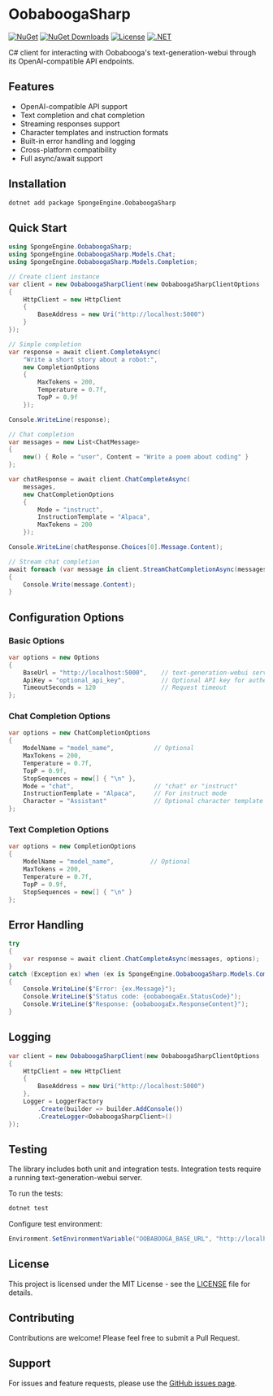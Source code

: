 # OobaboogaSharp
[![NuGet](https://img.shields.io/nuget/v/SpongeEngine.OobaboogaSharp.svg)](https://www.nuget.org/packages/SpongeEngine.OobaboogaSharp)
[![NuGet Downloads](https://img.shields.io/nuget/dt/SpongeEngine.OobaboogaSharp.svg)](https://www.nuget.org/packages/SpongeEngine.OobaboogaSharp)
[![License](https://img.shields.io/github/license/SpongeEngine/OobaboogaSharp)](LICENSE)
[![.NET](https://img.shields.io/badge/.NET-6.0%20%7C%207.0%20%7C%208.0%2B-512BD4)](https://dotnet.microsoft.com/download)

C# client for interacting with Oobabooga's text-generation-webui through its OpenAI-compatible API endpoints.

## Features
- OpenAI-compatible API support
- Text completion and chat completion 
- Streaming responses support
- Character templates and instruction formats
- Built-in error handling and logging
- Cross-platform compatibility
- Full async/await support

## Installation
```bash
dotnet add package SpongeEngine.OobaboogaSharp
```

## Quick Start

```csharp
using SpongeEngine.OobaboogaSharp;
using SpongeEngine.OobaboogaSharp.Models.Chat;
using SpongeEngine.OobaboogaSharp.Models.Completion;

// Create client instance
var client = new OobaboogaSharpClient(new OobaboogaSharpClientOptions
{
    HttpClient = new HttpClient 
    {
        BaseAddress = new Uri("http://localhost:5000")
    }
});

// Simple completion
var response = await client.CompleteAsync(
    "Write a short story about a robot:",
    new CompletionOptions
    {
        MaxTokens = 200,
        Temperature = 0.7f,
        TopP = 0.9f
    });

Console.WriteLine(response);

// Chat completion
var messages = new List<ChatMessage>
{
    new() { Role = "user", Content = "Write a poem about coding" }
};

var chatResponse = await client.ChatCompleteAsync(
    messages,
    new ChatCompletionOptions
    {
        Mode = "instruct",
        InstructionTemplate = "Alpaca",
        MaxTokens = 200
    });

Console.WriteLine(chatResponse.Choices[0].Message.Content);

// Stream chat completion
await foreach (var message in client.StreamChatCompletionAsync(messages))
{
    Console.Write(message.Content);
}
```

## Configuration Options

### Basic Options
```csharp
var options = new Options
{
    BaseUrl = "http://localhost:5000",    // text-generation-webui server URL
    ApiKey = "optional_api_key",          // Optional API key for authentication
    TimeoutSeconds = 120                  // Request timeout
};
```

### Chat Completion Options
```csharp
var options = new ChatCompletionOptions
{
    ModelName = "model_name",           // Optional
    MaxTokens = 200,
    Temperature = 0.7f,
    TopP = 0.9f,
    StopSequences = new[] { "\n" },
    Mode = "chat",                      // "chat" or "instruct"
    InstructionTemplate = "Alpaca",     // For instruct mode
    Character = "Assistant"             // Optional character template
};
```

### Text Completion Options
```csharp
var options = new CompletionOptions
{
    ModelName = "model_name",          // Optional
    MaxTokens = 200,
    Temperature = 0.7f,
    TopP = 0.9f,
    StopSequences = new[] { "\n" }
};
```

## Error Handling
```csharp
try
{
    var response = await client.ChatCompleteAsync(messages, options);
}
catch (Exception ex) when (ex is SpongeEngine.OobaboogaSharp.Models.Common.Exception oobaboogaEx)
{
    Console.WriteLine($"Error: {ex.Message}");
    Console.WriteLine($"Status code: {oobaboogaEx.StatusCode}");
    Console.WriteLine($"Response: {oobaboogaEx.ResponseContent}");
}
```

## Logging
```csharp
var client = new OobaboogaSharpClient(new OobaboogaSharpClientOptions
{
    HttpClient = new HttpClient 
    {
        BaseAddress = new Uri("http://localhost:5000")
    },
    Logger = LoggerFactory
        .Create(builder => builder.AddConsole())
        .CreateLogger<OobaboogaSharpClient>()
});
```

## Testing
The library includes both unit and integration tests. Integration tests require a running text-generation-webui server.

To run the tests:
```bash
dotnet test
```

Configure test environment:
```csharp
Environment.SetEnvironmentVariable("OOBABOOGA_BASE_URL", "http://localhost:5000");
```

## License
This project is licensed under the MIT License - see the [LICENSE](LICENSE) file for details.

## Contributing
Contributions are welcome! Please feel free to submit a Pull Request.

## Support
For issues and feature requests, please use the [GitHub issues page](https://github.com/SpongeEngine/OobaboogaSharp/issues).
